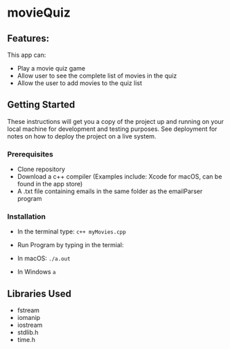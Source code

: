 # movieQuiz

## Features:
This app can:
* Play a movie quiz game
* Allow user to see the complete list of movies in the quiz
* Allow the user to add movies to the quiz list

## Getting Started
These instructions will get you a copy of the project up and running on your local machine for development and testing purposes. See deployment for notes on how to deploy the project on a live system.

### Prerequisites
* Clone repository
* Download a c++ compiler (Examples include: Xcode for macOS, can be found in the app store)
* A .txt file containing emails in the same folder as the emailParser program

### Installation
* In the terminal type:
`c++ myMovies.cpp`

* Run Program by typing in the termial:
 * In macOS:
 `./a.out`
 * In Windows
 `a`

## Libraries Used
* fstream
* iomanip
* iostream
* stdlib.h
* time.h

